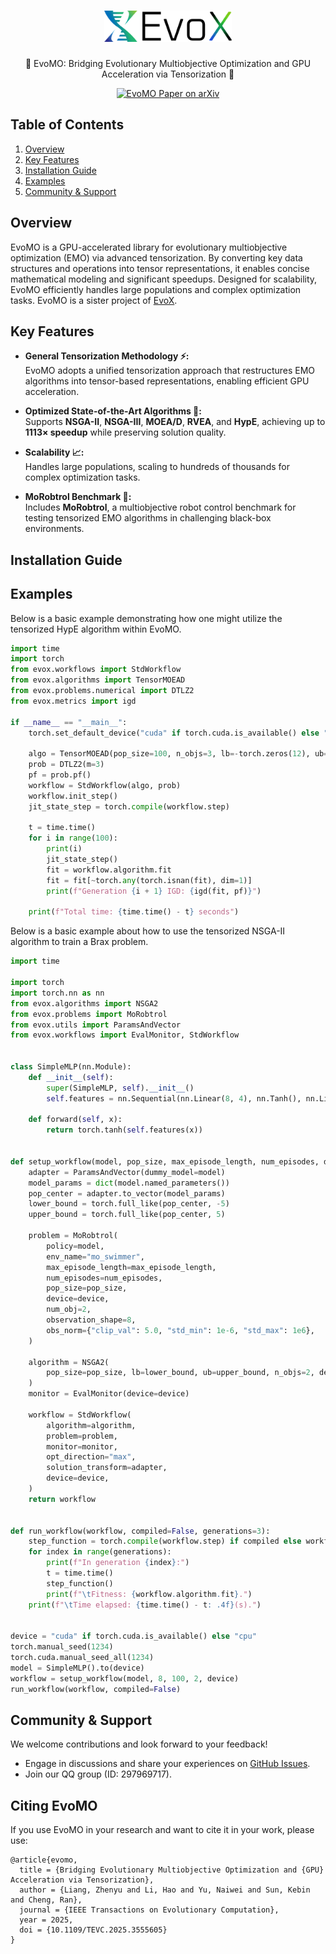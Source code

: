 <h1 align="center">
  <a href="https://github.com/EMI-Group/evox">
  <picture>
    <source media="(prefers-color-scheme: dark)" srcset="./assets/evox_logo_dark.png">
    <source media="(prefers-color-scheme: light)" srcset="./assets/evox_logo_light.png">
      <img alt="EvoX Logo" height="50" src="./assets/evox_logo_light.png">
  </picture>
  </a>
  <br>
</h1>

<p align="center">
🌟 EvoMO: Bridging Evolutionary Multiobjective Optimization and GPU Acceleration via Tensorization 🌟
</p>

<p align="center">
  <a href="http://arxiv.org/abs/2503.20286">
    <img src="https://img.shields.io/badge/paper-arxiv-red?style=for-the-badge" alt="EvoMO Paper on arXiv">
  </a>
</p>

## Table of Contents

1. [Overview](#Overview)
2. [Key Features](#key-features)
3. [Installation Guide](#installation-guide)
4. [Examples](#examples)
6. [Community & Support](#community--support)


## Overview  

EvoMO is a GPU-accelerated library for evolutionary multiobjective optimization (EMO) via advanced tensorization. By converting key data structures and operations into tensor representations, it enables concise mathematical modeling and significant speedups. Designed for scalability, EvoMO efficiently handles large populations and complex optimization tasks. EvoMO is a sister project of [EvoX](https://github.com/EMI-Group/evox).  

## Key Features  

- **General Tensorization Methodology ⚡:**  
  EvoMO adopts a unified tensorization approach that restructures EMO algorithms into tensor-based representations, enabling efficient GPU acceleration.  

- **Optimized State-of-the-Art Algorithms 🚀:**  
  Supports **NSGA-II**, **NSGA-III**, **MOEA/D**, **RVEA**, and **HypE**, achieving up to **1113× speedup** while preserving solution quality.  

- **Scalability 📈:**  
  Handles large populations, scaling to hundreds of thousands for complex optimization tasks.  

- **MoRobtrol Benchmark 🤖:**  
  Includes **MoRobtrol**, a multiobjective robot control benchmark for testing tensorized EMO algorithms in challenging black-box environments.  

## Installation Guide


## Examples

Below is a basic example demonstrating how one might utilize the tensorized HypE algorithm within EvoMO.

```python
import time
import torch
from evox.workflows import StdWorkflow
from evox.algorithms import TensorMOEAD
from evox.problems.numerical import DTLZ2
from evox.metrics import igd

if __name__ == "__main__":
    torch.set_default_device("cuda" if torch.cuda.is_available() else "cpu")

    algo = TensorMOEAD(pop_size=100, n_objs=3, lb=-torch.zeros(12), ub=torch.ones(12))
    prob = DTLZ2(m=3)
    pf = prob.pf()
    workflow = StdWorkflow(algo, prob)
    workflow.init_step()
    jit_state_step = torch.compile(workflow.step)

    t = time.time()
    for i in range(100):
        print(i)
        jit_state_step()
        fit = workflow.algorithm.fit
        fit = fit[~torch.any(torch.isnan(fit), dim=1)]
        print(f"Generation {i + 1} IGD: {igd(fit, pf)}")

    print(f"Total time: {time.time() - t} seconds")
```

Below is a basic example about how to use the tensorized NSGA-II algorithm to train a Brax problem.
```python
import time

import torch
import torch.nn as nn
from evox.algorithms import NSGA2
from evox.problems import MoRobtrol
from evox.utils import ParamsAndVector
from evox.workflows import EvalMonitor, StdWorkflow


class SimpleMLP(nn.Module):
    def __init__(self):
        super(SimpleMLP, self).__init__()
        self.features = nn.Sequential(nn.Linear(8, 4), nn.Tanh(), nn.Linear(4, 2))

    def forward(self, x):
        return torch.tanh(self.features(x))


def setup_workflow(model, pop_size, max_episode_length, num_episodes, device):
    adapter = ParamsAndVector(dummy_model=model)
    model_params = dict(model.named_parameters())
    pop_center = adapter.to_vector(model_params)
    lower_bound = torch.full_like(pop_center, -5)
    upper_bound = torch.full_like(pop_center, 5)

    problem = MoRobtrol(
        policy=model,
        env_name="mo_swimmer",
        max_episode_length=max_episode_length,
        num_episodes=num_episodes,
        pop_size=pop_size,
        device=device,
        num_obj=2,
        observation_shape=8,
        obs_norm={"clip_val": 5.0, "std_min": 1e-6, "std_max": 1e6},
    )

    algorithm = NSGA2(
        pop_size=pop_size, lb=lower_bound, ub=upper_bound, n_objs=2, device=device
    )
    monitor = EvalMonitor(device=device)

    workflow = StdWorkflow(
        algorithm=algorithm,
        problem=problem,
        monitor=monitor,
        opt_direction="max",
        solution_transform=adapter,
        device=device,
    )
    return workflow


def run_workflow(workflow, compiled=False, generations=3):
    step_function = torch.compile(workflow.step) if compiled else workflow.step
    for index in range(generations):
        print(f"In generation {index}:")
        t = time.time()
        step_function()
        print(f"\tFitness: {workflow.algorithm.fit}.")
    print(f"\tTime elapsed: {time.time() - t: .4f}(s).")


device = "cuda" if torch.cuda.is_available() else "cpu"
torch.manual_seed(1234)
torch.cuda.manual_seed_all(1234)
model = SimpleMLP().to(device)
workflow = setup_workflow(model, 8, 100, 2, device)
run_workflow(workflow, compiled=False)

```

## Community & Support

We welcome contributions and look forward to your feedback!
- Engage in discussions and share your experiences on [GitHub Issues](https://github.com/EMI-Group/evomo/issues).
- Join our QQ group (ID: 297969717).

## Citing EvoMO

If you use EvoMO in your research and want to cite it in your work, please use:
```
@article{evomo,
  title = {Bridging Evolutionary Multiobjective Optimization and {GPU} Acceleration via Tensorization},
  author = {Liang, Zhenyu and Li, Hao and Yu, Naiwei and Sun, Kebin and Cheng, Ran},
  journal = {IEEE Transactions on Evolutionary Computation},
  year = 2025,
  doi = {10.1109/TEVC.2025.3555605}
}
```
